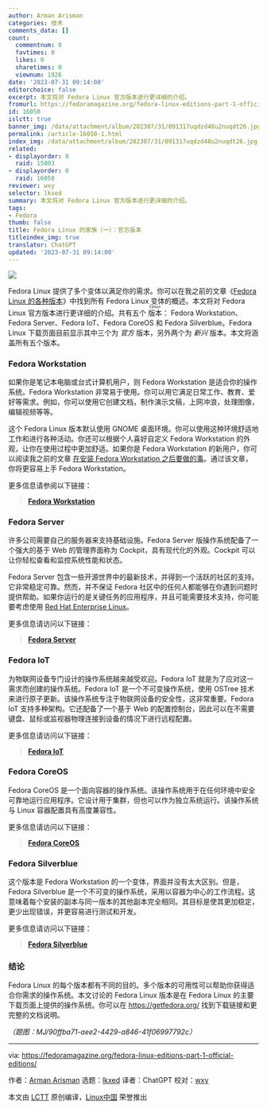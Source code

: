 ```yaml
---
author: Arman Arisman
categories: 技术
comments_data: []
count:
  commentnum: 0
  favtimes: 0
  likes: 0
  sharetimes: 0
  viewnum: 1926
date: '2023-07-31 09:14:00'
editorchoice: false
excerpt: 本文将对 Fedora Linux 官方版本进行更详细的介绍。
fromurl: https://fedoramagazine.org/fedora-linux-editions-part-1-official-editions/
id: 16050
islctt: true
banner_img: /data/attachment/album/202307/31/091317uqdzd48u2nuqdt26.jpg
permalink: /article-16050-1.html
index_img: /data/attachment/album/202307/31/091317uqdzd48u2nuqdt26.jpg.thumb.jpg
related:
- displayorder: 0
  raid: 15003
- displayorder: 0
  raid: 16058
reviewer: wxy
selector: lkxed
summary: 本文将对 Fedora Linux 官方版本进行更详细的介绍。
tags:
- Fedora
thumb: false
title: Fedora Linux 的家族（一）：官方版本
titleindex_img: true
translator: ChatGPT
updated: '2023-07-31 09:14:00'
---
```


![](/data/attachment/album/202307/31/091317uqdzd48u2nuqdt26.jpg)


Fedora Linux 提供了多个变体以满足你的需求。你可以在我之前的文章《[Fedora Linux 的各种版本](/article-15003-1.html)》中找到所有 Fedora Linux 变体的概述。本文将对 Fedora Linux 官方版本进行更详细的介绍。共有五个 <ruby> 版本 <rt>  Edition </rt></ruby>： Fedora Workstation、Fedora Server、Fedora IoT、Fedora CoreOS 和 Fedora Silverblue。Fedora Linux 下载页面目前显示其中三个为 *官方* 版本，另外两个为 *新兴* 版本。本文将涵盖所有五个版本。


### Fedora Workstation


如果你是笔记本电脑或台式计算机用户，则 Fedora Workstation 是适合你的操作系统。Fedora Workstation 非常易于使用。你可以用它满足日常工作、教育、爱好等需求。例如，你可以使用它创建文档，制作演示文稿，上网冲浪，处理图像，编辑视频等等。


这个 Fedora Linux 版本默认使用 GNOME 桌面环境。你可以使用这种环境舒适地工作和进行各种活动。你还可以根据个人喜好自定义 Fedora Workstation 的外观，让你在使用过程中更加舒适。如果你是 Fedora Workstation 的新用户，你可以阅读我之前的文章 [在安装 Fedora Workstation 之后要做的事](https://fedoramagazine.org/things-to-do-after-installing-fedora-34-workstation/)。通过该文章，你将更容易上手 Fedora Workstation。


更多信息请参阅以下链接：



> 
> **[Fedora Workstation](https://getfedora.org/en/workstation/)**
> 
> 
> 


### Fedora Server


许多公司需要自己的服务器来支持基础设施。Fedora Server 版操作系统配备了一个强大的基于 Web 的管理界面称为 Cockpit，具有现代化的外观。Cockpit 可以让你轻松查看和监控系统性能和状态。


Fedora Server 包含一些开源世界中的最新技术，并得到一个活跃的社区的支持。它非常稳定可靠。然而，并不保证 Fedora 社区中的任何人都能够在你遇到问题时提供帮助。如果你运行的是关键任务的应用程序，并且可能需要技术支持，你可能要考虑使用 [Red Hat Enterprise Linux](https://www.redhat.com/en/technologies/linux-platforms/enterprise-linux)。


更多信息请访问以下链接：



> 
> **[Fedora Server](https://getfedora.org/en/server/)**
> 
> 
> 


### Fedora IoT


为物联网设备专门设计的操作系统越来越受欢迎。Fedora IoT 就是为了应对这一需求而创建的操作系统。Fedora IoT 是一个不可变操作系统，使用 OSTree 技术来进行原子更新。该操作系统专注于物联网设备的安全性，这非常重要。Fedora IoT 支持多种架构。它还配备了一个基于 Web 的配置控制台，因此可以在不需要键盘、鼠标或监视器物理连接到设备的情况下进行远程配置。


更多信息请访问以下链接：



> 
> **[Fedora IoT](https://getfedora.org/en/iot/)**
> 
> 
> 


### Fedora CoreOS


Fedora CoreOS 是一个面向容器的操作系统。该操作系统用于在任何环境中安全可靠地运行应用程序。它设计用于集群，但也可以作为独立系统运行。该操作系统与 Linux 容器配置具有高度兼容性。


更多信息请访问以下链接：



> 
> **[Fedora CoreOS](https://getfedora.org/en/coreos?stream=stable)**
> 
> 
> 


### Fedora Silverblue


这个版本是 Fedora Workstation 的一个变体，界面并没有太大区别。但是，Fedora Silverblue 是一个不可变的操作系统，采用以容器为中心的工作流程。这意味着每个安装的副本与同一版本的其他副本完全相同。其目标是使其更加稳定，更少出现错误，并更容易进行测试和开发。


更多信息请访问以下链接：



> 
> **[Fedora Silverblue](https://silverblue.fedoraproject.org/)**
> 
> 
> 


### 结论


Fedora Linux 的每个版本都有不同的目的。多个版本的可用性可以帮助你获得适合你需求的操作系统。本文讨论的 Fedora Linux 版本是在 Fedora Linux 的主要下载页面上提供的操作系统。你可以在 <https://getfedora.org/> 找到下载链接和更完整的文档说明。


*（题图：MJ/90ffba71-aee2-4429-a846-41f06997792c）*




---


via: <https://fedoramagazine.org/fedora-linux-editions-part-1-official-editions/>


作者：[Arman Arisman](https://fedoramagazine.org/author/armanwu/) 选题：[lkxed](https://github.com/lkxed) 译者：ChatGPT 校对：[wxy](https://github.com/wxy)


本文由 [LCTT](https://github.com/LCTT/TranslateProject) 原创编译，[Linux中国](https://linux.cn/) 荣誉推出